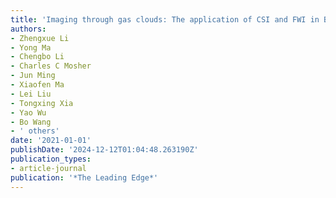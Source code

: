 ```yaml
---
title: 'Imaging through gas clouds: The application of CSI and FWI in Bohai, China'
authors:
- Zhengxue Li
- Yong Ma
- Chengbo Li
- Charles C Mosher
- Jun Ming
- Xiaofen Ma
- Lei Liu
- Tongxing Xia
- Yao Wu
- Bo Wang
- ' others'
date: '2021-01-01'
publishDate: '2024-12-12T01:04:48.263190Z'
publication_types:
- article-journal
publication: '*The Leading Edge*'
---
```

